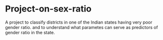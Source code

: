 # Project-on-sex-ratio
A project to classify districts in one of the Indian states having very poor gender ratio. and to understand what parametes can serve as predictors of gender ratio in the state.
